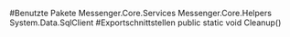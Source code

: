 #Benutzte Pakete
Messenger.Core.Services
Messenger.Core.Helpers
System.Data.SqlClient
#Exportschnittstellen
public static void Cleanup()
